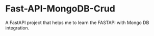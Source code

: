 # Fast-API-MongoDB-Crud

A FastAPI project that helps me to learn the FASTAPI with Mongo DB integration.
